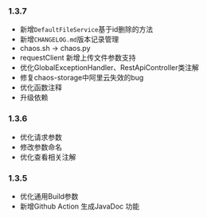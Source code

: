 ### 1.3.7

- 新增`DefaultFileService`基于id删除的方法
- 新增`CHANGELOG.md`版本记录管理
- chaos.sh -> chaos.py
- requestClient 新增上传文件参数支持
- 优化GlobalExceptionHandler、RestApiController类注解
- 修复chaos-storage中阿里云失效的bug
- 优化函数注释
- 升级依赖

### 1.3.6

- 优化请求参数
- 修改参数命名
- 优化查看相关注解

### 1.3.5

- 优化通用Build参数
- 新增Github Action 生成JavaDoc 功能

